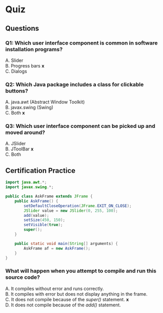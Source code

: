 # Quiz  

## Questions  

### Q1: Which user interface component is common in software installation programs?  

A. Slider  
B. Progress bars **x**  
C. Dialogs

### Q2: Which Java package includes a class for clickable buttons?  

A. java.awt (Abstract Window Toolkit)  
B. javax.swing (Swing)  
C. Both **x**  

### Q3: Which user interface component can be picked up and moved around?  

A. JSlider  
B. JToolBar **x**  
C. Both  

## Certification Practice  

```java
import java.awt.*;
import javax.swing.*;

public class AskFrame extends JFrame {
    public AskFrame() {
        setDefaultCloseOperation(JFrame.EXIT_ON_CLOSE);
        JSlider value = new JSlider(0, 255, 100);
        add(value);
        setSize(450, 150);
        setVisible(true);
        super();
    }

    public static void main(String[] arguments) {
        AskFrame af = new AskFrame();
    }
}
```

### What will happen when you attempt to compile and run this source code?  

A. It compiles without error and runs correctly.  
B. It compiles with error but does not display anything in the frame.  
C. It does not compile because of the *super()* statement. **x**  
D. It does not compile because of the *add()* statement.  